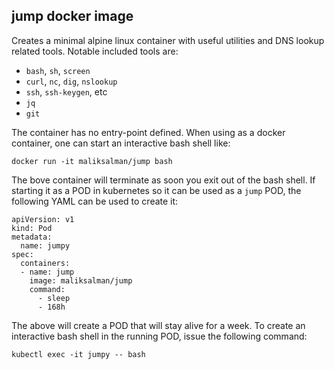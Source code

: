## **jump** docker image

Creates a minimal alpine linux container with useful utilities and DNS lookup related tools. Notable included tools are:

- `bash`, `sh`, `screen`
- `curl`, `nc`, `dig`, `nslookup`
- `ssh`, `ssh-keygen`, etc
- `jq`
- `git`

The container has no entry-point defined. When using as a docker container, one can start an interactive bash shell like:

```
docker run -it maliksalman/jump bash
```

The bove container will terminate as soon you exit out of the bash shell. If starting it as a POD in kubernetes so it can be used as a `jump` POD, the following YAML can be used to create it:

```
apiVersion: v1
kind: Pod
metadata:
  name: jumpy
spec:
  containers:
  - name: jump
    image: maliksalman/jump
    command:
      - sleep
      - 168h
```

The above will create a POD that will stay alive for a week. To create an interactive bash shell in the running POD, issue the following command:

```
kubectl exec -it jumpy -- bash 
```